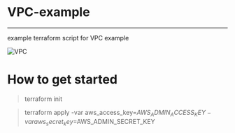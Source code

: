 
# VPC-example
---
example terraform script for VPC example

![VPC](https://user-images.githubusercontent.com/59428479/232494171-6a778891-243a-476c-bae6-9f975824b43e.png)

# How to get started

> terraform init 

> terraform apply -var aws_access_key=$AWS_ADMIN_ACCESS_KEY -var aws_secret_key=$AWS_ADMIN_SECRET_KEY
